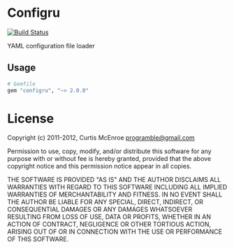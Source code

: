 # Configru

[![Build Status](https://secure.travis-ci.org/programble/configru.png?branch=master)](http://travis-ci.org/programble/configru)

YAML configuration file loader

## Usage

```ruby
# Gemfile
gem "configru", "~> 2.0.0"
```

# License

Copyright (c) 2011-2012, Curtis McEnroe <programble@gmail.com>

Permission to use, copy, modify, and/or distribute this software for any
purpose with or without fee is hereby granted, provided that the above
copyright notice and this permission notice appear in all copies.

THE SOFTWARE IS PROVIDED "AS IS" AND THE AUTHOR DISCLAIMS ALL WARRANTIES
WITH REGARD TO THIS SOFTWARE INCLUDING ALL IMPLIED WARRANTIES OF
MERCHANTABILITY AND FITNESS. IN NO EVENT SHALL THE AUTHOR BE LIABLE FOR
ANY SPECIAL, DIRECT, INDIRECT, OR CONSEQUENTIAL DAMAGES OR ANY DAMAGES
WHATSOEVER RESULTING FROM LOSS OF USE, DATA OR PROFITS, WHETHER IN AN
ACTION OF CONTRACT, NEGLIGENCE OR OTHER TORTIOUS ACTION, ARISING OUT OF
OR IN CONNECTION WITH THE USE OR PERFORMANCE OF THIS SOFTWARE.

